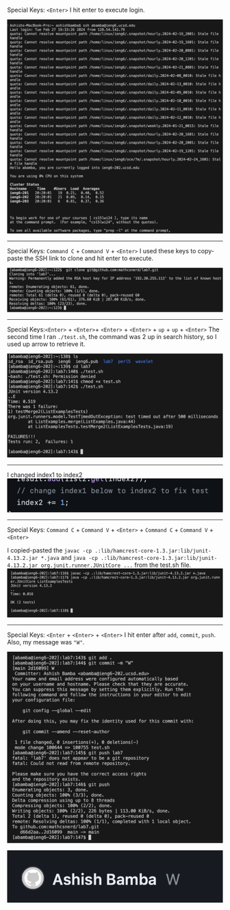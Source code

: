Special Keys: `<Enter>`
I hit enter to execute login.

![Image](login)

-----------------------------------------------------------------------------------------------------------------------------------------------------------------------------


Special Keys: `Command C` + `Command V` + `<Enter>`
I used these keys to copy-paste the SSH link to clone and hit enter to execute.

![Image](clone)


-----------------------------------------------------------------------------------------------------------------------------------------------------------------------------
Special Keys:`<Enter>` + `<Enter>`+ `<Enter>` + `<Enter>` + `up` + `up` + `<Enter>`
The second time I ran `./test.sh`, the command was 2 up in search history, so I used up arrow to retrieve it.

![Image](Fail)



-----------------------------------------------------------------------------------------------------------------------------------------------------------------------------
I changed index1 to index2
![Image](fix)



-----------------------------------------------------------------------------------------------------------------------------------------------------------------------------
Special Keys: `Command C` + `Command V` + `<Enter>` + `Command C` + `Command V` + `<Enter>` 

I copied-pasted the `javac -cp .:lib/hamcrest-core-1.3.jar:lib/junit-4.13.2.jar *.java` and `java -cp .:lib/hamcrest-core-1.3.jar:lib/junit-4.13.2.jar org.junit.runner.JUnitCore ...` from the test.sh file.
![Image](Pass)


-----------------------------------------------------------------------------------------------------------------------------------------------------------------------------
Special Keys: `<Enter` + `<Enter>` + `<Enter>`
I hit enter after `add`, `commit`, `push`. Also, my message was `"W"`.

![Image](final)

![Image](W)
